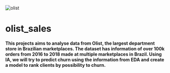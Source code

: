 <p align='center'>
  
![olist](https://user-images.githubusercontent.com/91806138/149023176-b0330bdd-146d-4d0d-b58e-aba7d575698c.jpg)

</p>

# olist_sales

#### This projects aims to analyse data from Olist, the largest department store in Brazilian marketplaces. The dataset has information of over 100k orders from 2016 to 2018 made at multiple marketplaces in Brazil. Using IA, we will try to predict churn using the information from EDA and create a model to rank clients by possibility to churn. 
